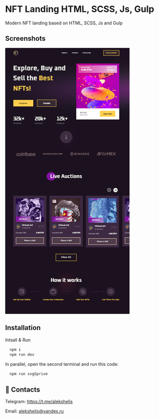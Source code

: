 
# NFT Landing HTML, SCSS, Js, Gulp

Modern NFT landing based on HTML, SCSS, Js and Gulp
## Screenshots

![App Screenshot](img/../dist/img/auctions/2023-03-13_23-21-58.png)

## Installation

Intsall & Run
```bash
  npm i
  npm run dev
```

In parallel, open the second terminal and run this code:

```bash
  npm run svgSprive
```

## 🚀 Contacts


Telegram: https://t.me/alekshelis

Email: alekshelis@yandex.ru